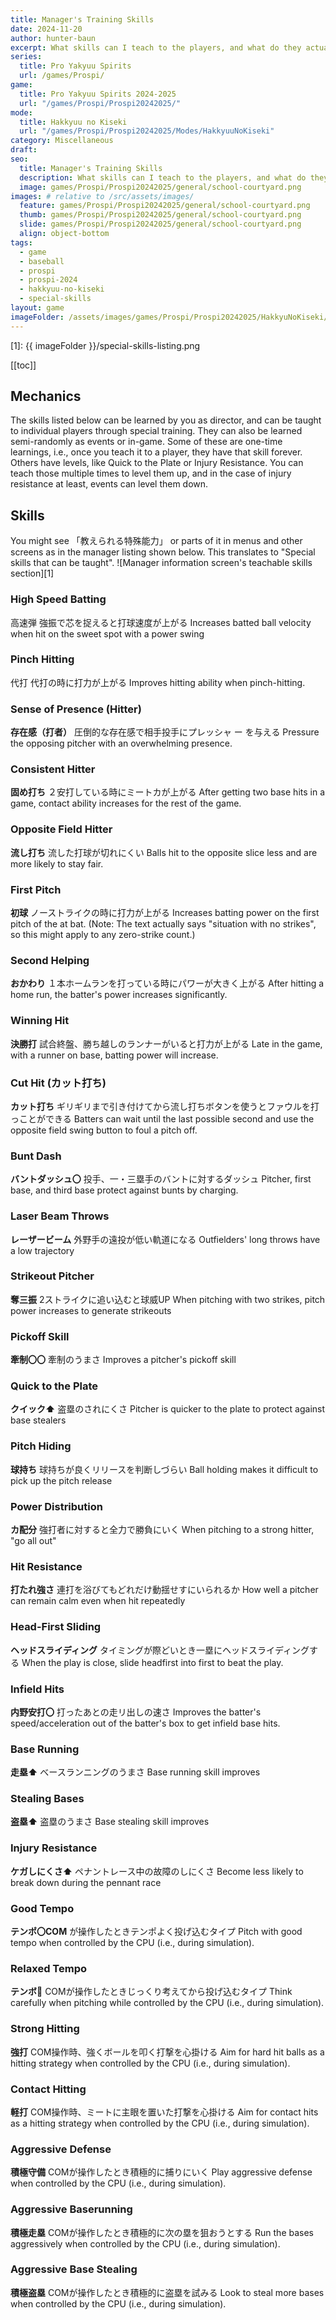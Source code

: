 ```yaml
---
title: Manager's Training Skills
date: 2024-11-20
author: hunter-baun
excerpt: What skills can I teach to the players, and what do they actually do?
series:
  title: Pro Yakyuu Spirits
  url: /games/Prospi/
game: 
  title: Pro Yakyuu Spirits 2024-2025
  url: "/games/Prospi/Prospi20242025/"
mode: 
  title: Hakkyuu no Kiseki
  url: "/games/Prospi/Prospi20242025/Modes/HakkyuuNoKiseki"
category: Miscellaneous
draft: 
seo:
  title: Manager's Training Skills
  description: What skills can I teach to the players, and what do they actually do?
  image: games/Prospi/Prospi20242025/general/school-courtyard.png
images: # relative to /src/assets/images/
  feature: games/Prospi/Prospi20242025/general/school-courtyard.png
  thumb: games/Prospi/Prospi20242025/general/school-courtyard.png
  slide: games/Prospi/Prospi20242025/general/school-courtyard.png
  align: object-bottom
tags:
  - game
  - baseball
  - prospi
  - prospi-2024
  - hakkyuu-no-kiseki
  - special-skills
layout: game
imageFolder: /assets/images/games/Prospi/Prospi20242025/HakkyuNoKiseki/General/special-skills/
---
```

[1]: {{ imageFolder }}/special-skills-listing.png

[[toc]]
<article class="prose max-w-xl lg:max-w-4xl lg:prose-lg">

## Mechanics
The skills listed below can be learned by you as director, and can be taught to individual players through special training. They can also be learned semi-randomly as events or in-game. Some of these are one-time learnings, i.e., once you teach it to a player, they have that skill forever. Others have levels, like Quick to the Plate or Injury Resistance. You can teach those multiple times to level them up, and in the case of injury resistance at least, events can level them down.

## Skills
You might see 「教えられる特殊能力」 or parts of it in menus and other screens as in the manager listing shown below. This translates to "Special skills that can be taught".
![Manager information screen's teachable skills section][1]

### High Speed Batting
高速弾
強振で芯を捉えると打球速度が上がる
Increases batted ball velocity when hit on the sweet spot with a power swing

### Pinch Hitting
代打
代打の時に打力が上がる
Improves hitting ability when pinch-hitting.

### Sense of Presence (Hitter)
**存在感（打者）**
圧倒的な存在感で相手投手にプレッシャ ー を与える
Pressure the opposing pitcher with an overwhelming presence.

### Consistent Hitter
**固め打ち**
２安打している時にミートカが上がる
After getting two base hits in a game, contact ability increases for the rest of the game.

### Opposite Field Hitter
**流し打ち**
流した打球が切れにくい
Balls hit to the opposite slice less and are more likely to stay fair.

### First Pitch
**初球**
ノーストライクの時に打力が上がる
Increases batting power on the first pitch of the at bat. 
(Note: The text actually says "situation with no strikes", so this might apply to any zero-strike count.)

### Second Helping
**おかわり**
１本ホームランを打っている時にパワーが大きく上がる
After hitting a home run, the batter's power increases significantly.

### Winning Hit
**決勝打**
試合終盤、勝ち越しのランナーがいると打力が上がる
Late in the game, with a runner on base, batting power will increase.

### Cut Hit (カット打ち)
**カット打ち**
ギリギリまで引き付けてから流し打ちボタンを使うとファウルを打っことができる
Batters can wait until the last possible second and use the opposite field swing button to foul a pitch off.

### Bunt Dash
**バントダッシュ〇**
投手、一・三塁手のバントに対するダッシュ
Pitcher, first base, and third base protect against bunts by charging.

### Laser Beam Throws
**レーザービーム**
外野手の遠投が低い軌道になる
Outfielders' long throws have a low trajectory

### Strikeout Pitcher
**奪三振**
2ストライクに追い込むと球威UP
When pitching with two strikes, pitch power increases to generate strikeouts

### Pickoff Skill
**牽制〇〇**
牽制のうまさ
Improves a pitcher's pickoff skill

### Quick to the Plate
**クイック:arrow_up:**
盗塁のされにくさ
Pitcher is quicker to the plate to protect against base stealers

### Pitch Hiding
**球持ち**
球持ちが良くリリースを判断しづらい
Ball holding makes it difficult to pick up the pitch release




### Power Distribution
**カ配分**
強打者に対すると全力で勝負にいく
When pitching to a strong hitter, "go all out"

### Hit Resistance
**打たれ強さ**
連打を浴びてもどれだけ動揺せすにいられるか
How well a pitcher can remain calm even when hit repeatedly

### Head-First Sliding
**ヘッドスライディング**
タイミングが際どいとき一塁にヘッドスライディングする
When the play is close, slide headfirst into first to beat the play.


### Infield Hits
**内野安打〇**
打ったあとの走リ出しの速さ
Improves the batter's speed/acceleration out of the batter's box to get infield base hits.

### Base Running
**走塁:arrow_up:**
べースランニングのうまさ
Base running skill improves

### Stealing Bases
**盗塁:arrow_up:**
盗塁のうまさ
Base stealing skill improves



### Injury Resistance
**ケガしにくさ:arrow_up:**
ペナントレース中の故障のしにくさ
Become less likely to break down during the pennant race

### Good Tempo
**テンポ〇COM**
が操作したときテンポよく投げ込むタイプ
Pitch with good tempo when controlled by the CPU (i.e., during simulation).

### Relaxed Tempo
**テンボ🔽**
COMが操作したときじっくり考えてから投げ込むタイプ
Think carefully when pitching while controlled by the CPU (i.e., during simulation).

### Strong Hitting
**強打**
COM操作時、強くボールを叩く打撃を心掛ける
Aim for hard hit balls as a hitting strategy when controlled by the CPU (i.e., during simulation).

### Contact Hitting
**軽打**
COM操作時、ミートに主眼を置いた打撃を心掛ける
Aim for contact hits as a hitting strategy when controlled by the CPU (i.e., during simulation).

### Aggressive Defense
**積極守備**
COMが操作したとき積極的に捕りにいく
Play aggressive defense when controlled by the CPU (i.e., during simulation).

### Aggressive Baserunning
**積極走塁**
COMが操作したとき積極的に次の塁を狙おうとする
Run the bases aggressively when controlled by the CPU (i.e., during simulation).

### Aggressive Base Stealing
**積極盗塁**
COMが操作したとき積極的に盗塁を試みる
Look to steal more bases when controlled by the CPU (i.e., during simulation).


</article>
